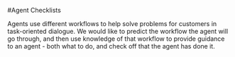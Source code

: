 #Agent Checklists

Agents use different workflows to help solve problems for customers in task-oriented dialogue. 
We would like to predict the workflow the agent will go through, and then use knowledge of 
that workflow to provide guidance to an agent - both what to do, and check off that the agent has done it.
